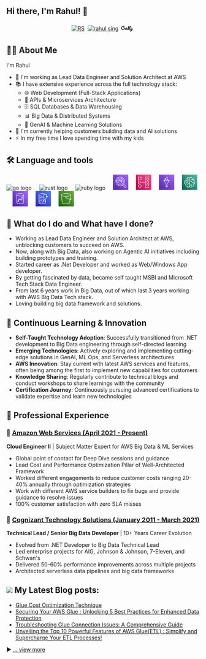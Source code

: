## Hi there, I'm Rahul! 👋
<!-- Profile updated -->

<p align="center">
<a href="https://x.com/errahul289/" target="blank"><img align="center" src="https://cdn.jsdelivr.net/npm/simple-icons@3.0.1/icons/twitter.svg" alt="RS" height="30" width="30" /></a>&nbsp;
<a href="https://www.linkedin.com/in/rahul-singh-0502/" target="blank"><img align="center" src="https://cdn.jsdelivr.net/npm/simple-icons@3.0.1/icons/linkedin.svg" alt="rahul sing" height="30" width="30" /></a>&nbsp;
<a href="https://www.credly.com/users/fnu-rahul" target="blank"><img align="center" src="credly.svg" alt="rahul sing" height="30" width="30" /></a>&nbsp;
</p>

## 👩‍💻 About Me

I'm Rahul

- 🔭 I'm working as Lead Data Engineer and Solution Architect at AWS
- 📚 I have extensive experience across the full technology stack:
  - 🌐 Web Development (Full-Stack Applications)
  - 🔗 APIs & Microservices Architecture
  - 🗄️ SQL Databases & Data Warehousing
  - 📊 Big Data & Distributed Systems
  - 🤖 GenAI & Machine Learning Solutions
- 🚀 I'm currently helping customers building data and AI solutions
- ⚡ In my free time I love spending time with my kids

## 🛠 Language and tools

<!-- https://devicon.dev/ -->
<div align="left">
  <img src="https://cdn.jsdelivr.net/gh/devicons/devicon@latest/icons/apachespark/apachespark-original-wordmark.svg" height="40" alt="go logo"  />
  <img width="12" />
  <img src="https://cdn.jsdelivr.net/gh/devicons/devicon@latest/icons/amazonwebservices/amazonwebservices-original-wordmark.svg" height="40" alt="rust logo"  />
  <img width="12" />
 <img src="https://cdn.jsdelivr.net/gh/devicons/devicon@latest/icons/python/python-original.svg" height="40" alt="ruby logo"  />
  <img width="12" />
  <img src="Athena.svg" height="40" alt="dot-net logo"  />
  <img width="12" />
  <img src="mwaa.svg" height="40" alt="firebase logo"  />
  <img width="12" />
  <img src="Glue.svg" height="40" alt="amazonwebservices logo"  />
  <img width="12" />
  <img src="SageMaker.svg" height="40" alt="circleci logo"  />
  <img width="12" />
  <img src="Redshift.svg" height="40" alt="kubernetes logo"  />
  <img width="12" />
  <img src="DynamoDB.svg" height="40" alt="kubernetes logo"  />
  <img width="12" />
  <img src="s3.svg" height="40" alt="docker logo"  />
</div>

## 🌱 What do I do and What have I done? 

- Working as Lead Data Engineer and Solution Architect at AWS, unblocking customers to succeed on AWS. 
- Now, along with Big Data, also working on Agentic AI initiatives including building prototypes and training.
- Started career as .Net Developer and worked as Web/Windows App developer. 
- By getting fascinated by data, became self taught MSBI and Microsoft Tech Stack Data Engineer. 
- From last 6 years work in Big Data, out of which last 3 years working with AWS Big Data Tech stack.
- Loving building big data framework and solutions.

## 🚀 Continuous Learning & Innovation

- **Self-Taught Technology Adoption**: Successfully transitioned from .NET development to Big Data engineering through self-directed learning
- **Emerging Technologies**: Actively exploring and implementing cutting-edge solutions in GenAI, ML Ops, and Serverless architectures
- **AWS Innovation**: Stay current with latest AWS services and features, often being among the first to implement new capabilities for customers
- **Knowledge Sharing**: Regularly contribute to technical blogs and conduct workshops to share learnings with the community
- **Certification Journey**: Continuously pursuing advanced certifications to validate expertise and learn new technologies

## 💼 Professional Experience

### 🚀 [Amazon Web Services (April 2021 - Present)](amazon-experience.md)
**Cloud Engineer II** | Subject Matter Expert for AWS Big Data & ML Services
- Global point of contact for Deep Dive sessions and guidance
- Lead Cost and Performance Optimization Pillar of Well-Architected Framework
- Worked different engagements to reduce customer costs ranging 20-40% annually through optimization strategies
- Work with different AWS service builders to fix bugs and provide guidance to resolve issues
- 100% customer satisfaction with zero SLA misses

### 🏢 [Cognizant Technology Solutions (January 2011 - March 2021)](cognizant-experience.md)
**Technical Lead / Senior Big Data Developer** | 10+ Years Career Evolution
- Evolved from .NET Developer to Big Data Technical Lead
- Led enterprise projects for AIG, Johnson & Johnson, 7-Eleven, and Schwan's
- Delivered 50-60% performance improvements across multiple projects
- Architected serverless data pipelines and big data frameworks

## <img src = "https://media1.giphy.com/media/JZ40cnfnN11KycrvMF/giphy.gif?cid=ecf05e47a0n3gi1bfqntqmob8g9aid1oyj2wr3ds3mg700bl&rid=giphy.gif" width = '23' /> My Latest Blog posts:
<!-- BLOG-POST-LIST:START -->
- [Glue Cost Optimization Technique](https://medium.com/@DataTechBridge/strategies-for-making-aws-glue-work-harder-without-costing-more-a755ed7a8db2)
- [Securing Your AWS Glue : Unlocking 5 Best Practices for Enhanced Data Protection
](hhttps://medium.com/@DataTechBridge/securing-your-aws-glue-unlocking-5-best-practices-for-enhanced-data-protection-fe78c8ab78dd)
- [Troubleshooting Glue Connection Issues: A Comprehensive Guide](https://medium.com/@DataTechBridge/troubleshooting-glue-connection-issues-a-comprehensive-guide-56eec050ebaf)
- [Unveiling the Top 10 Powerful Features of AWS Glue(ETL) : Simplify and Supercharge Your ETL Processes!](https://medium.com/@DataTechBridge/top-10-features-of-aws-glue-etl-job-742f98f20b27)
<!-- BLOG-POST-LIST:END -->

▶ [... view more](https://medium.com/@DataTechBridge)
